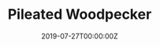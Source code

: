 ---
title: Pileated Woodpecker
summary: On 2019-07-27
date: "2019-07-27T00:00:00Z"

# Optional external URL for project (replaces project detail page).
# external_link: https://soundcloud.com/sunny-tseng-927964029

image:
  focal_point: Smart
---